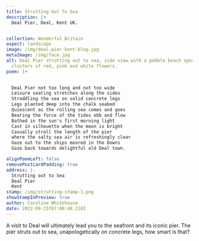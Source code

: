 ```yaml
---
title: Strutting Out To Sea
description: |+
  Deal Pier, Deal, Kent UK.


collection: Wonderful Britain
aspect: landscape
image: /img/deal-pier-kent-blog.jpg
metaImage: /img/face.jpg
alt: Deal Pier strutting out to sea, side view with a pebble beach sporting
  clusters of red, pink and white flowers.
poem: |+
  

  Deal Pier not too long and not too wide
  Leisure seating stretches along the sides
  Straddling the sea on solid concrete legs
  Legs planted deep into the chalk seabed
  Quiescent as the rolling sea comes and goes
  Bearing the force of the tides ebb and flow
  Bathed in the sun's first morning light 
  Cast in silhouette when the moon is bright
  Casually stroll the length of the pier
  where the salty sea air is refreshingly clear
  Gaze out to the ships moored in the Downs
  Gaze back towards delightful old Deal town.

alignPoemLeft: false
removePostcardPadding: true
address: |-
  Strutting out to Sea
  Deal Pier
  Kent
stamp: /img/strutting-stamp-1.png
showStampInPreview: true
author: Caroline Whitehouse
date: 2022-09-25T07:00:48.218Z
---
```

A visit to Deal will ultimately lead you to the seafront and its iconic pier. The pier struts out to sea, unapologetically on concrete legs, how smart is that?